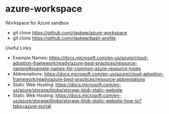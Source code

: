 # azure-workspace
Workspace for Azure sandbox

* git clone https://github.com/rlaskew/azure-workspace
* git clone https://github.com/rlaskew/bash-profile

Useful Links
* Example Names: https://docs.microsoft.com/en-us/azure/cloud-adoption-framework/ready/azure-best-practices/resource-naming#example-names-for-common-azure-resource-types
* Abbreviations: https://docs.microsoft.com/en-us/azure/cloud-adoption-framework/ready/azure-best-practices/resource-abbreviations
* Static Web Hosting: https://docs.microsoft.com/en-us/azure/storage/blobs/storage-blob-static-website
* Static Web Hosting: https://docs.microsoft.com/en-us/azure/storage/blobs/storage-blob-static-website-how-to?tabs=azure-portal
